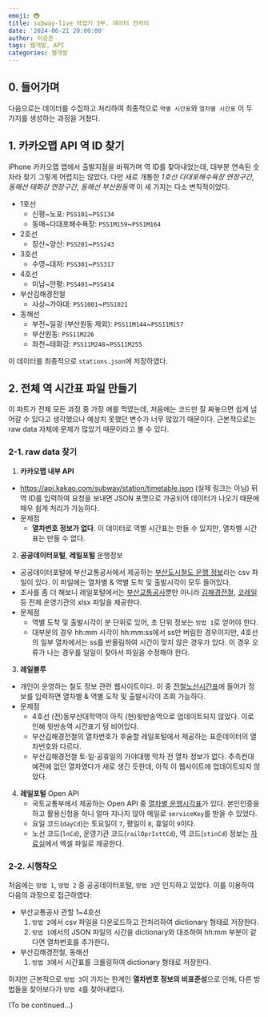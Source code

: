 ```yaml
---
emoji: 🚇
title: subway-live 작업기 3부. 데이터 전처리
date: '2024-06-21 20:00:00'
author: 이승준
tags: 웹개발, API
categories: 웹개발
---
```


## 0. 들어가며
다음으로는 데이터를 수집하고 처리하여 최종적으로 `역별 시간표`와 `열차별 시간표` 이 두 가지를 생성하는 과정을 거쳤다.

## 1. 카카오맵 API 역 ID 찾기
iPhone 카카오맵 앱에서 출발지점을 바꿔가며 역 ID를 찾아내었는데, 대부분 연속된 숫자라 찾기 그렇게 어렵지는 않았다. 다만 새로 개통한 *1호선 다대포해수욕장 연장구간*, *동해선 태화강 연장구간*, *동해선 부산원동역* 이 세 가지는 다소 변칙적이었다.

* 1호선
  * 신평&#126;노포: `PSS101`&#126;`PSS134`
  * 동매&#126;다대포해수욕장: `PSS1M159`&#126;`PSS1M164`
* 2호선
  * 장산&#126;양산: `PSS201`&#126;`PSS243`
* 3호선
  * 수영&#126;대저: `PSS301`&#126;`PSS317`
* 4호선
  * 미남&#126;안평: `PSS401`&#126;`PSS414`
* 부산김해경전철
  * 사상&#126;가야대: `PSS1001`&#126;`PSS1021`
* 동해선
  * 부전&#126;일광 (부산원동 제외): `PSS11M144`&#126;`PSS11M157`
  * 부산원동: `PSS11M226`
  * 좌천&#126;태화강: `PSS11M248`&#126;`PSS11M255`

이 데이터를 최종적으로 `stations.json`에 저장하였다.

## 2. 전체 역 시간표 파일 만들기
이 파트가 전체 모든 과정 중 가장 애를 먹였는데, 처음에는 코드만 잘 짜놓으면 쉽게 넘어갈 수 있다고 생각했으나 예상치 못했던 변수가 너무 많았기 때문이다. 근본적으로는 raw data 자체에 문제가 많았기 때문이라고 볼 수 있다.

### 2-1. raw data 찾기
1. **카카오맵 내부 API**
* https://api.kakao.com/subway/station/timetable.json (실제 링크는 아님) 뒤 역 ID를 입력하여 요청을 보내면 JSON 포맷으로 가공되어 데이터가 나오기 때문에 매우 쉽게 처리가 가능하다.
* 문제점
  * **열차번호 정보가 없다**. 이 데이터로 역별 시간표는 만들 수 있지만, 열차별 시간표는 만들 수 없다.

2. **공공데이터포털**, **레일포털** 운행정보
* 공공데이터포털에 부산교통공사에서 제공하는 [부산도시철도 운행 정보](https://www.data.go.kr/data/15082980/fileData.do)라는 csv 파일이 있다. 이 파일에는 열차별 & 역별 도착 및 출발시각이 모두 들어있다.
* 조사를 좀 더 해보니 레일포털에서는 [부산교통공사](https://data.kric.go.kr/rips/M_01_01/detail.do?id=11)뿐만 아니라 [김해경전철](https://data.kric.go.kr/rips/M_01_01/detail.do?id=12), [코레일](https://data.kric.go.kr/rips/M_01_01/detail.do?id=6) 등 전체 운영기관의 xlsx 파일을 제공한다.
* 문제점
  * 역별 도착 및 출발시각이 분 단위로 있어, 초 단위 정보는 `방법 1`로 얻어야 한다.
  * 대부분의 경우 hh:mm 시각이 hh:mm:ss에서 ss만 버림한 경우이지만, 4호선의 일부 열차에서는 ss를 반올림하여 시간이 맞지 않은 경우가 있다. 이 경우 오류가 나는 경우를 일일이 찾아서 파일을 수정해야 한다.

3. **레일블루**
* 개인이 운영하는 철도 정보 관련 웹사이트이다. 이 중 [전철노선시간표](https://rail.blue/railroad/logis/timetable_schedule_sel.aspx)에 들어가 정보를 입력하면 열차별 & 역별 도착 및 출발시각이 조회 가능하다.
* 문제점
  * 4호선 (전)동부산대학역이 아직 (현)윗반송역으로 업데이트되지 않았다. 이로 인해 윗반송역 시간표기 텅 비어있다.
  * 부산김해경전철의 열차번호가 후술할 레일포털에서 제공하는 표준데이터의 열차번호와 다르다.
  * 부산김해경전철 토⋅일⋅공휴일의 가야대행 막차 전 열차 정보가 없다. 추측컨대 예전에 없던 열차였다가 새로 생긴 듯한데, 아직 이 웹사이트에 업데이트되지 않았다.

4. **레일포털** Open API
    * 국토교통부에서 제공하는 Open API 중 [열차별 운행시각표](https://data.kric.go.kr/rips/M_01_02/detail.do?id=162&service=trainUseInfo&operation=subwayTimetable)가 있다. 본인인증을 하고 활용신청을 하니 얼마 지나지 않아 메일로 `serviceKey`를 받을 수 있었다.
    * 요일 코드(`dayCd`)는 토요일이 `7`, 평일이 `8`, 휴일이 `9`이다. 
    * 노선 코드(`lnCd`), 운영기관 코드(`railOprIsttCd`), 역 코드(`stinCd`) 정보는 [자료실](https://data.kric.go.kr/rips/M_04_02/detail.do?id=12)에서 엑셀 파일로 제공한다.

### 2-2. 시행착오
처음에는 `방법 1`, `방법 2` 중 공공데이터포털, `방법 3`만 인지하고 있었다. 이를 이용하여 다음의 과정으로 접근하였다:
* 부산교통공사 관할 1&#126;4호선
  1. `방법 2`에서 csv 파일을 다운로드하고 전처리하여 dictionary 형태로 저장한다.
  2. `방법 1`에서의 JSON 파일의 시간을 dictionary와 대조하여 hh:mm 부분이 같다면 열차번호를 추가한다. 
* 부산김해경전철, 동해선
  1. `방법 3`에서 시간표를 크롤링하여 dictionary 형태로 저장한다.

하지만 근본적으로 `방법 3`이 가지는 한계인 **열차번호 정보의 비표준성**으로 인해, 다른 방법들을 찾아보다가 `방법 4`를 찾아내었다.

(To be continued...)


```toc
```